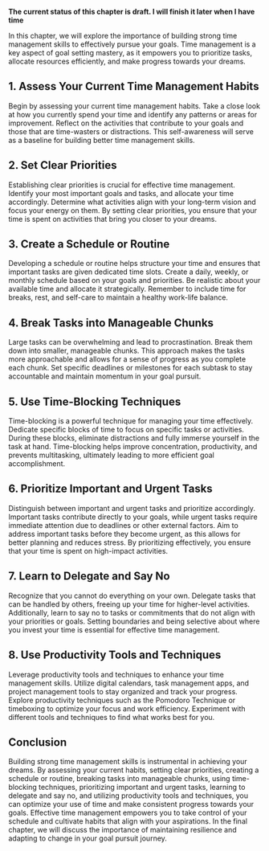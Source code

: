 **The current status of this chapter is draft. I will finish it later when I have time**

In this chapter, we will explore the importance of building strong time management skills to effectively pursue your goals. Time management is a key aspect of goal setting mastery, as it empowers you to prioritize tasks, allocate resources efficiently, and make progress towards your dreams.

**1. Assess Your Current Time Management Habits**
-------------------------------------------------

Begin by assessing your current time management habits. Take a close look at how you currently spend your time and identify any patterns or areas for improvement. Reflect on the activities that contribute to your goals and those that are time-wasters or distractions. This self-awareness will serve as a baseline for building better time management skills.

**2. Set Clear Priorities**
---------------------------

Establishing clear priorities is crucial for effective time management. Identify your most important goals and tasks, and allocate your time accordingly. Determine what activities align with your long-term vision and focus your energy on them. By setting clear priorities, you ensure that your time is spent on activities that bring you closer to your dreams.

**3. Create a Schedule or Routine**
-----------------------------------

Developing a schedule or routine helps structure your time and ensures that important tasks are given dedicated time slots. Create a daily, weekly, or monthly schedule based on your goals and priorities. Be realistic about your available time and allocate it strategically. Remember to include time for breaks, rest, and self-care to maintain a healthy work-life balance.

**4. Break Tasks into Manageable Chunks**
-----------------------------------------

Large tasks can be overwhelming and lead to procrastination. Break them down into smaller, manageable chunks. This approach makes the tasks more approachable and allows for a sense of progress as you complete each chunk. Set specific deadlines or milestones for each subtask to stay accountable and maintain momentum in your goal pursuit.

**5. Use Time-Blocking Techniques**
-----------------------------------

Time-blocking is a powerful technique for managing your time effectively. Dedicate specific blocks of time to focus on specific tasks or activities. During these blocks, eliminate distractions and fully immerse yourself in the task at hand. Time-blocking helps improve concentration, productivity, and prevents multitasking, ultimately leading to more efficient goal accomplishment.

**6. Prioritize Important and Urgent Tasks**
--------------------------------------------

Distinguish between important and urgent tasks and prioritize accordingly. Important tasks contribute directly to your goals, while urgent tasks require immediate attention due to deadlines or other external factors. Aim to address important tasks before they become urgent, as this allows for better planning and reduces stress. By prioritizing effectively, you ensure that your time is spent on high-impact activities.

**7. Learn to Delegate and Say No**
-----------------------------------

Recognize that you cannot do everything on your own. Delegate tasks that can be handled by others, freeing up your time for higher-level activities. Additionally, learn to say no to tasks or commitments that do not align with your priorities or goals. Setting boundaries and being selective about where you invest your time is essential for effective time management.

**8. Use Productivity Tools and Techniques**
--------------------------------------------

Leverage productivity tools and techniques to enhance your time management skills. Utilize digital calendars, task management apps, and project management tools to stay organized and track your progress. Explore productivity techniques such as the Pomodoro Technique or timeboxing to optimize your focus and work efficiency. Experiment with different tools and techniques to find what works best for you.

Conclusion
----------

Building strong time management skills is instrumental in achieving your dreams. By assessing your current habits, setting clear priorities, creating a schedule or routine, breaking tasks into manageable chunks, using time-blocking techniques, prioritizing important and urgent tasks, learning to delegate and say no, and utilizing productivity tools and techniques, you can optimize your use of time and make consistent progress towards your goals. Effective time management empowers you to take control of your schedule and cultivate habits that align with your aspirations. In the final chapter, we will discuss the importance of maintaining resilience and adapting to change in your goal pursuit journey.

